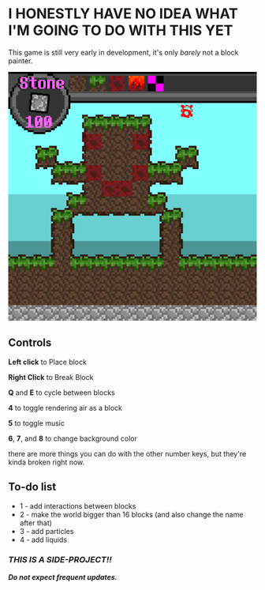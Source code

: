 # I HONESTLY HAVE NO IDEA WHAT I'M GOING TO DO WITH THIS YET

This game is still very early in development, it's only *barely* not a block painter.

![game screenshot](Readmeassets/gamescreenshot_v1.2.png "game screenshot")

## Controls

**Left click** to Place block

**Right Click** to Break Block

**Q** and **E** to cycle between blocks

**4** to toggle rendering air as a block

**5** to toggle music

**6**, **7**, and **8** to change background color

there are more things you can do with the other number keys, but they're kinda broken right now.

## To-do list

* 1 - add interactions between blocks
* 2 - make the world bigger than 16 blocks (and also change the name after that)
* 3 - add particles
* 4 - add liquids


### ***THIS IS A SIDE-PROJECT!!***

***Do not expect frequent updates.***
